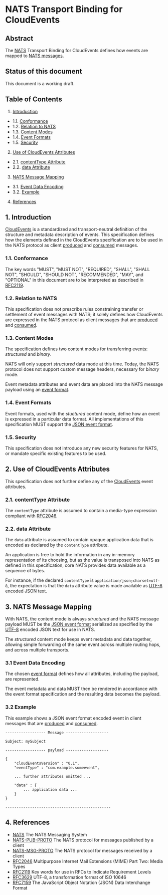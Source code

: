 # NATS Transport Binding for CloudEvents

## Abstract

The [NATS][NATS] Transport Binding for CloudEvents defines how events are mapped to [NATS messages][NATS-MSG-PROTO].

## Status of this document

This document is a working draft.

## Table of Contents

1. [Introduction](#1-introduction)
- 1.1. [Conformance](#11-conformance)
- 1.2. [Relation to NATS](#12-relation-to-nats)
- 1.3. [Content Modes](#13-content-modes)
- 1.4. [Event Formats](#14-event-formats)
- 1.5. [Security](#15-security)
2. [Use of CloudEvents Attributes](#2-use-of-cloudevents-attributes)
- 2.1. [contentType Attribute](#21-contenttype-attribute)
- 2.2. [data Attribute](#22-data-attribute)
3. [NATS Message Mapping](#3-nats-message-mapping)
- 3.1. [Event Data Encoding](#31-event-data-encoding)
- 3.2. [Example](#32-example)
4. [References](#4-references)

## 1. Introduction

[CloudEvents][CE] is a standardized and transport-neutral definition of the
structure and metadata description of events. This specification defines how
the elements defined in the CloudEvents specification are to be used in the
NATS protocol as client [produced][NATS-PUB-PROTO] and [consumed][NATS-MSG-PROTO]
messages.

### 1.1. Conformance

The key words "MUST", "MUST NOT", "REQUIRED", "SHALL", "SHALL NOT", "SHOULD",
"SHOULD NOT", "RECOMMENDED", "MAY", and "OPTIONAL" in this document are to be
interpreted as described in [RFC2119][RFC2119].

### 1.2. Relation to NATS

This specification does not prescribe rules constraining transfer or settlement
of event messages with NATS; it solely defines how CloudEvents are expressed
in the NATS protocol as client messages that are [produced][NATS-PUB-PROTO] 
and [consumed][NATS-MSG-PROTO].

### 1.3. Content Modes

The specification defines two content modes for transferring events:
*structured* and *binary*.

NATS will only support *structured* data mode at this time.  Today, the
NATS protocol does not support custom message headers, necessary for
*binary* mode.

Event metadata attributes and event data are placed into the NATS message
payload using an [event format](#14-event-formats).

### 1.4. Event Formats

Event formats, used with the *stuctured* content mode, define how an event is
expressed in a particular data format. All implementations of this
specification MUST support the [JSON event format][JSON-format].

### 1.5. Security

This specification does not introduce any new security features for NATS, or
mandate specific existing features to be used.

## 2. Use of CloudEvents Attributes

This specification does not further define any of the [CloudEvents][CE] event
attributes.

### 2.1. contentType Attribute

The `contentType` attribute is assumed to contain a media-type expression
compliant with [RFC2046][RFC2046].

### 2.2. data Attribute

The `data` attribute is assumed to contain opaque application data that is
encoded as declared by the `contentType` attribute.

An application is free to hold the information in any in-memory representation
of its choosing, but as the value is transposed into NATS as defined in this
specification, core NATS provides data available as a sequence of bytes.

For instance, if the declared `contentType` is
`application/json;charset=utf-8`, the expectation is that the `data` attribute
value is made available as [UTF-8][RFC3629] encoded JSON text.

## 3. NATS Message Mapping

With NATS, the content mode is always *structured* and the NATS message
payload MUST be the [JSON event format][JSON-format] serialized as
specified by the [UTF-8][RFC3629] encoded JSON text for use in NATS.

The *structured* content mode keeps event metadata and data together,
allowing simple forwarding of the same event across multiple routing
hops, and across multiple transports.

### 3.1 Event Data Encoding

The chosen [event format](#14-event-formats) defines how all attributes,
including the payload, are represented.

The event metadata and data MUST then be rendered in accordance with the event
format specification and the resulting data becomes the payload.

### 3.2 Example

This example shows a JSON event format encoded event in client
messages that are [produced][NATS-PUB-PROTO] and [consumed][NATS-MSG-PROTO].

``` text
------------------ Message -------------------

Subject: mySubject

------------------ payload -------------------

{
    "cloudEventsVersion" : "0.1",
    "eventType" : "com.example.someevent",

    ... further attributes omitted ...

    "data" : {
        ... application data ...
    }
}

-----------------------------------------------
```

## 4. References

- [NATS][NATS] The NATS Messaging System
- [NATS-PUB-PROTO][NATS-PUB-PROTO] The NATS protocol for messages published by a client
- [NATS-MSG-PROTO][NATS-MSG-PROTO] The NATS protocol for messages received by a client
- [RFC2046][RFC2046] Multipurpose Internet Mail Extensions (MIME) Part Two: 
  Media Types
- [RFC2119][RFC2119] Key words for use in RFCs to Indicate Requirement Levels
- [RFC3629][RFC3629] UTF-8, a transformation format of ISO 10646
- [RFC7159][RFC7159] The JavaScript Object Notation (JSON) Data Interchange Format

[CE]: ./spec.md
[JSON-format]: ./json-format.md
[NATS]: https://nats.io
[NATS-PUB-PROTO]: https://nats.io/documentation/internals/nats-protocol/#PUB
[NATS-MSG-PROTO]: https://nats.io/documentation/internals/nats-protocol/#MSG
[JSON-Value]: https://tools.ietf.org/html/rfc7159#section-3
[RFC2046]: https://tools.ietf.org/html/rfc2046
[RFC2119]: https://tools.ietf.org/html/rfc2119
[RFC3629]: https://tools.ietf.org/html/rfc3629
[RFC7159]: https://tools.ietf.org/html/rfc7159